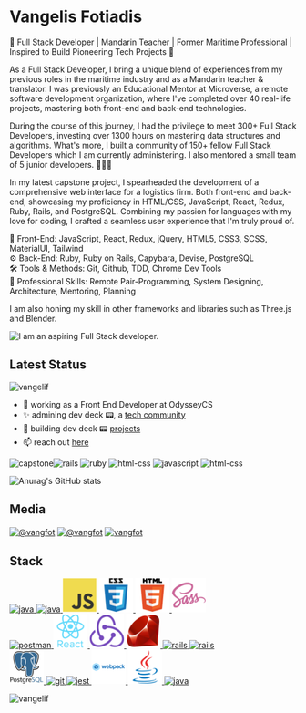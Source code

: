 # Vangelis Fotiadis 
🚀 Full Stack Developer | Mandarin Teacher | Former Maritime Professional  | Inspired to Build Pioneering Tech Projects 🌟 

As a Full Stack Developer, I bring a unique blend of experiences from my previous roles in the maritime industry and as a Mandarin teacher & translator. I was previously an Educational Mentor at Microverse, a remote software development organization, where I've completed over 40 real-life projects, mastering both front-end and back-end technologies. 

During the course of this journey, I had the privilege to meet 300+ Full Stack Developers, investing over 1300 hours on mastering data structures and algorithms. What's more, I built a community of 150+ fellow Full Stack Developers which I am currently administering. I also mentored a small team of 5 junior developers. 🚀💡👥 

In my latest capstone project, I spearheaded the development of a comprehensive web interface for a logistics firm. Both front-end and back-end, showcasing my proficiency in HTML/CSS, JavaScript, React, Redux, Ruby, Rails, and PostgreSQL. Combining my passion for languages with my love for coding, I crafted a seamless user experience that I'm truly proud of.

🔧 Front-End: JavaScript, React, Redux, jQuery, HTML5, CSS3, SCSS, MaterialUI, Tailwind <br>
⚙️ Back-End: Ruby, Ruby on Rails, Capybara, Devise, PostgreSQL <br>
🛠️ Tools & Methods: Git, Github, TDD, Chrome Dev Tools <br>
💼 Professional Skills: Remote Pair-Programming, System Designing, Architecture, Mentoring, Planning <br>

I am also honing my skill in other frameworks and libraries such as Three.js and Blender.
 
![I am an aspiring Full Stack  developer.](https://media.giphy.com/media/4rZA5D22301iMgrUNd/giphy.gif) 

## Latest Status 

<p align="left"> <img  src="https://komarev.com/ghpvc/?username=vangelif&label=Profile%20views&color=ce9927&style=flat" alt="vangelif" /> </p> 

- 🔭 working as a Front End Developer at OdysseyCS 
- ✨ admining dev deck 📟, a <a href="https://chat.whatsapp.com/DG71LdRpWNl51uu9ju2t6T">tech community</a> 
- 🌱 building dev deck 📟 <a  href="https://docs.google.com/forms/d/1Jd4RjcaMdgoOMbLTwwM2CtjsHfnCRqjUKnG5E9-0vpA/prefill">projects</a> 
- 📫 reach out <a href="https://call.whatsapp.com/video/uerFwXzF6lMEmmRKfEtjsr">here</a>

<img src="https://api.accredible.com/v1/frontend/credential_website_embed_image/badge/93964796" alt="capstone" height="90" width="90" /><img src="https://api.accredible.com/v1/frontend/credential_website_embed_image/badge/92027157" alt="rails" height="90" width="90"/> <img src="https://api.accredible.com/v1/frontend/credential_website_embed_image/badge/79785422" alt="ruby" height="90" width="90"/> <img src="https://api.accredible.com/v1/frontend/credential_website_embed_image/badge/76794495" alt="html-css" height="90" width="90"/> <img src="https://api.accredible.com/v1/frontend/credential_website_embed_image/badge/74439977" alt="javascript" height="90" width="90"/> <img src="https://api.accredible.com/v1/frontend/credential_website_embed_image/badge/67898521" alt="html-css" height="90" width="90"/> 

![Anurag's GitHub stats](https://github-readme-stats.vercel.app/api?username=vangelif&show_icons=true&theme=monokai)

<!-- ## Watch   
 
- <a href="https://vangelis.website/inspirational-reading">On Computing</a>
- <a href="https://vangelis.website/inspirational-reading">On Chinese Thought</a>
- <a href="https://vangelis.website/inspirational-reading">On Western Thought</a>
-->

## Media  

<p align="left">
<a href="https://www.linkedin.com/in/vangelif/" target="blank"><img align="center" src="https://raw.githubusercontent.com/rahuldkjain/github-profile-readme-generator/master/src/images/icons/Social/linked-in-alt.svg" alt="@vangfot" height="30" width="40" /></a>
<a href="https://www.facebook.com/vangelif" target="blank"><img align="center" src="http://i.imgur.com/fep1WsG.png" alt="@vangfot" height="30" width="40" /></a>
<a href="https://twitter.com/vangelif_" target="blank"><img align="center" src="https://raw.githubusercontent.com/rahuldkjain/github-profile-readme-generator/master/src/images/icons/Social/twitter.svg" alt="vangfot" height="30" width="40" /></a>

</p> 

<!-- ## Support
- <a href="https://vangelis.website/charity">Offer to the Greater Good</a>
--> 
## Stack
<p align="left">


<a href="https://learn.microsoft.com/en-us/dotnet/csharp/" target="_blank" rel="noreferrer"> <img src="https://user-images.githubusercontent.com/25181517/121405384-444d7300-c95d-11eb-959f-913020d3bf90.png" alt="java" width="60" height="60"/> </a>
<a href="https://dotnet.microsoft.com/en-us/apps/aspnet" target="_blank" rel="noreferrer"> <img src="https://user-images.githubusercontent.com/25181517/121405754-b4f48f80-c95d-11eb-8893-fc325bde617f.png" alt="java" width="60" height="60"/> </a>
<a href="https://developer.mozilla.org/en-US/docs/Web/JavaScript" target="_blank" rel="noreferrer"> <img src="https://raw.githubusercontent.com/devicons/devicon/master/icons/javascript/javascript-original.svg" alt="javascript" width="60" height="60"/> </a> 
<a href="https://www.w3schools.com/css/" target="_blank" rel="noreferrer"> <img src="https://raw.githubusercontent.com/devicons/devicon/master/icons/css3/css3-original-wordmark.svg" alt="css3" width="60" height="60"/> </a> 
<a href="https://www.w3.org/html/" target="_blank" rel="noreferrer"> <img src="https://raw.githubusercontent.com/devicons/devicon/master/icons/html5/html5-original-wordmark.svg" alt="html5" width="60" height="60"/> </a> 
<a href="https://sass-lang.com" target="_blank" rel="noreferrer"> <img src="https://raw.githubusercontent.com/devicons/devicon/master/icons/sass/sass-original.svg" alt="sass" width="60" height="60"/> </a> <br>
<a href="https://postman.com" target="_blank" rel="noreferrer"> <img src="https://www.vectorlogo.zone/logos/getpostman/getpostman-icon.svg" alt="postman" width="60" height="60"/> </a> 
<a href="https://reactjs.org/" target="_blank" rel="noreferrer"> <img src="https://raw.githubusercontent.com/devicons/devicon/master/icons/react/react-original-wordmark.svg" alt="react" width="60" height="60"/> </a>
<a href="https://redux.js.org" target="_blank" rel="noreferrer"> <img src="https://raw.githubusercontent.com/devicons/devicon/master/icons/redux/redux-original.svg" alt="redux" width="60" height="60"/> </a>
<a href="https://www.ruby-lang.org/en/" target="_blank" rel="noreferrer"> <img src="https://raw.githubusercontent.com/devicons/devicon/master/icons/ruby/ruby-original.svg" alt="ruby" width="60" height="60"/> </a>
<a href="https://rubyonrails.org" target="_blank" rel="noreferrer"> <img src="https://user-images.githubusercontent.com/25181517/192603748-3ac17112-3653-4257-80da-a57334b11411.png" alt="rails" width="60" height="60"/> </a>
<a href="https://rubyonrails.org" target="_blank" rel="noreferrer"> <img src="https://user-images.githubusercontent.com/25181517/192603750-4142ae75-10fa-4b61-a773-8b2052834357.png" alt="rails" width="60" height="60"/> </a> <br>
<a href="https://www.postgresql.org" target="_blank" rel="noreferrer"> <img src="https://raw.githubusercontent.com/devicons/devicon/master/icons/postgresql/postgresql-original-wordmark.svg" alt="postgresql" width="60" height="60"/> </a>
<a href="https://git-scm.com/" target="_blank" rel="noreferrer"> <img src="https://www.vectorlogo.zone/logos/git-scm/git-scm-icon.svg" alt="git" width="60" height="60"/> </a> 
<a href="https://jestjs.io" target="_blank" rel="noreferrer"> <img src="https://www.vectorlogo.zone/logos/jestjsio/jestjsio-icon.svg" alt="jest" width="60" height="60"/> </a>
<a href="https://webpack.js.org" target="_blank" rel="noreferrer"> <img src="https://raw.githubusercontent.com/devicons/devicon/d00d0969292a6569d45b06d3f350f463a0107b0d/icons/webpack/webpack-original-wordmark.svg" alt="webpack" width="60" height="60"/> </a>
<a href="https://www.java.com" target="_blank" rel="noreferrer"> <img src="https://raw.githubusercontent.com/devicons/devicon/master/icons/java/java-original.svg" alt="java" width="60" height="60"/> </a>
<a href="https://mui.com/" target="_blank" rel="noreferrer"> <img src="https://user-images.githubusercontent.com/25181517/189716630-fe6c084c-6c66-43af-aa49-64c8aea4a5c2.png" alt="java" width="60" height="60"/> </a>  


 
<p><img align="left" src="https://github-readme-stats.vercel.app/api/top-langs?username=vangelif&show_icons=true&locale=en&layout=compact" alt="vangelif" /></p><br><br>

<!--## Recommended reading
  
- <a href="https://blog.codinghorror.com/">Jeff Atwood's Blog</a>
- <a href="https://www.joelonsoftware.com/">Joel Spolsky's Blog</a>
- <a href="https://www.yudkowsky.net/">Eliazer Yudkowsky's Blog</a>
- <a href="https://venkateshrao.com/">Venkatesh Rao's Blog</a>
- <a href="http://www.paulgraham.com/articles.html">Paul Graham's Essays</a>
- <a href="http://wadler.blogspot.com/">Philip Wadler's Blog</a>
- <a href="https://slatestarcodex.com/">Slate Star Codex Blog</a> -->
 
